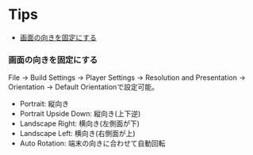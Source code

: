 # Tips

* [画面の向きを固定にする](#画面の向きを固定にする)

### 画面の向きを固定にする

File -> Build Settings -> Player Settings -> Resolution and Presentation -> Orientation -> Default Orientationで設定可能。

* Portrait: 縦向き
* Portrait Upside Down: 縦向き(上下逆)
* Landscape Right: 横向き(左側面が下)
* Landscape Left: 横向き(右側面が上)
* Auto Rotation: 端末の向きに合わせて自動回転
